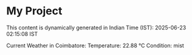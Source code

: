 # My Project

This content is dynamically generated in Indian Time (IST): 2025-06-23 02:15:08 IST


Current Weather in Coimbatore:
Temperature: 22.88 °C
Condition: mist
